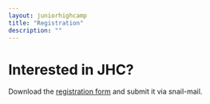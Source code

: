```yaml
---
layout: juniorhighcamp
title: "Registration"
description: ""
---
```


# Interested in JHC? 

Download the [registration form](/assets/docs/JHCCamperReg2018.pdf) and submit it via snail-mail.